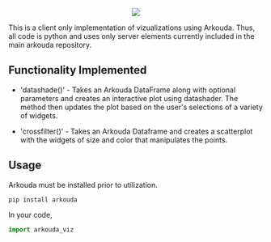 <p align="center">
  <img src="../pictures/logo.png"/>
</p>

This is a client only implementation of vizualizations using Arkouda. Thus, all code is python and uses only server elements currently included in the main arkouda repository. 

## Functionality Implemented

- 'datashade()' - Takes an Arkouda DataFrame along with optional parameters and creates an interactive plot using datashader. The method then updates the plot based on the user's selections of a variety of widgets.

- 'crossfilter()' - Takes an Arkouda Dataframe and creates a scatterplot with the widgets of size and color that manipulates the points.

## Usage

Arkouda must be installed prior to utilization.

```commandline
pip install arkouda
```

In your code,

```python
import arkouda_viz
```